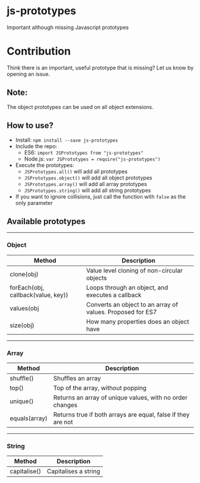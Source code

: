 # js-prototypes
Important although missing Javascript prototypes

# Contribution
Think there is an important, useful prototype that is missing? Let us know by opening an issue.

## Note:
The object prototypes can be used on all object extensions.

## How to use?
- Install: `npm install --save js-prototypes`
- Include the repo:
    - ES6: `import JSPrototypes from "js-prototypes"`
    - Node.js: `var JSPrototypes = require("js-prototypes")`
- Execute the prototypes:
    - `JSPrototypes.all()` will add all prototypes
    - `JSPrototypes.object()` will add all object prototypes
    - `JSPrototypes.array()` will add all array prototypes
    - `JSPrototypes.string()` will add all string prototypes
- If you want to ignore collisions, just call the function with `false` as the only parameter

## Available prototypes

---

### Object
Method|Description
------|-----------
clone(obj)|Value level cloning of non-circular objects
forEach(obj, callback(value, key))|Loops through an object, and executes a callback
values(obj|Converts an object to an array of values. Proposed for ES7
size(obj)|How many properties does an object have

---

### Array
Method|Description
------|-----------
shuffle()|Shuffles an array
top()|Top of the array, without popping
unique()|Returns an array of unique values, with no order changes
equals(array)|Returns true if both arrays are equal, false if they are not

---

### String
Method|Description
------|-----------
capitalise()|Capitalises a string